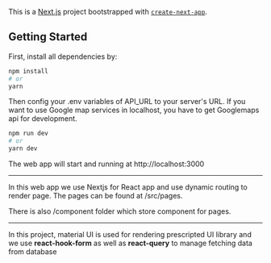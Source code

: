 This is a [Next.js](https://nextjs.org/) project bootstrapped with [`create-next-app`](https://github.com/vercel/next.js/tree/canary/packages/create-next-app).

## Getting Started

First, install all dependencies by:

```bash
npm install
# or
yarn
```

Then config your .env variables of API_URL to your server's URL. If you want to use Google map services in localhost, you have to get Googlemaps api for development.

```bash
npm run dev
# or
yarn dev
```

The web app will start and running at http://localhost:3000

---

In this web app we use Nextjs for React app and use dynamic routing to render page. The pages can be found at /src/pages.

There is also /component folder which store component for pages.

---

In this project, material UI is used for rendering prescripted UI library and we use **react-hook-form** as well as **react-query** to manage fetching data from database
